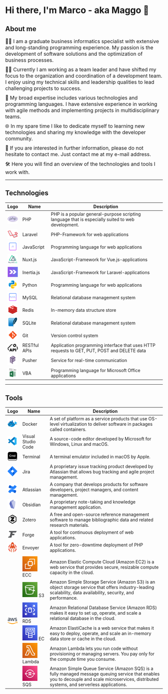 <h1>Hi there, I'm Marco - aka Maggo 👋</h1>

<h2>About me</h2>

<p style="display: block; font-size: 16px; margin: 10px 0;">
  👨‍💼 I am a graduate business informatics specialist with extensive and long-standing programming experience. My passion is the development of software solutions and the optimization of business processes.
</p>

<p style="display: block; font-size: 16px; margin: 10px 0;">
  👨‍💻 Currently I am working as a team leader and have shifted my focus to the organization and coordination of a development team. I enjoy using my technical skills and leadership qualities to lead challenging projects to success.
</p>

<p style="display: block; font-size: 16px; margin: 10px 0;">
  💼 My broad expertise includes various technologies and programming languages. I have extensive experience in working with agile methods and implementing projects in multidisciplinary teams.
</p>

<p style="display: block; font-size: 16px; margin: 10px 0;">
  🌐 In my spare time I like to dedicate myself to learning new technologies and sharing my knowledge with the developer community.
</p>

<p style="display: block; font-size: 16px; margin: 10px 0;">
  📝 If you are interested in further information, please do not hesitate to contact me. Just contact me at my e-mail address.
</p>

<p style="display: block; font-size: 16px; margin: 10px 0;">
  🛠️ Here you will find an overview of the technologies and tools I work with.
</p>

---

<h2>Technologies</h2>

<table>
  <thead>
    <tr>
      <th>Logo</th>
      <th>Name</th>
      <th>Description</th>
    </tr>
  </thead>
  <tbody>
    <tr>
      <td align="center">
        <img alt="PHP" width="32px" src="assets/php.png" />
      </td>
      <td>PHP</td>
      <td>PHP is a popular general-purpose scripting language that is especially suited to web development.</td>
    </tr>
    <tr>
      <td align="center">
        <img alt="Laravel" width="32px" src="assets/laravel.png" />
      </td>
      <td>Laravel</td>
      <td>PHP-Framework for web applications</td>
    </tr>
    <tr>
      <td align="center">
        <img alt="JavaScript" width="32px" src="assets/javascript.png" />
      </td>
      <td>JavaScript</td>
      <td>Programming language for web applications</td>
    </tr>
    <tr>
      <td align="center">
        <img alt="Nuxt.js" width="32px" src="assets/nuxtjs.png" />
      </td>
      <td>Nuxt.js</td>
      <td>JavaScript-Framework for Vue.js-applications</td>
    </tr>
    <tr>
      <td align="center">
        <img alt="Inertia.js" width="32px" src="assets/inertia.png" />
      </td>
      <td>Inertia.js</td>
      <td>JavaScript-Framework for Laravel-applications</td>
    </tr>
    <tr>
      <td align="center">
        <img alt="Python" width="32px" src="assets/python.png" />
      </td>
      <td>Python</td>
      <td>Programming language for web applications</td>
    </tr>
    <tr>
      <td align="center">
        <img alt="MySQL" width="32px" src="assets/mysql.png" />
      </td>
      <td>MySQL</td>
      <td>Relational database management system</td>
    </tr>
    <tr>
      <td align="center">
        <img alt="Redis" width="32px" src="assets/redis.png" />
      </td>
      <td>Redis</td>
      <td>In-memory data structure store</td>
    </tr>
    <tr>
      <td align="center">
        <img alt="SQLite" width="32px" src="assets/sqlite.png" />
      </td>
      <td>SQLite</td>
      <td>Relational database management system</td>
    </tr>
    <tr>
      <td align="center">
        <img alt="Git" width="32px" src="assets/git.png" />
      </td>
      <td>Git</td>
      <td>Version control system</td>
    </tr>
    <tr>
      <td align="center">
        <img alt="RESTful APIs" width="32px" src="assets/rest-api-icon.svg" />
        </td>
        <td>RESTful APIs</td>
        <td>Application programming interface that uses HTTP requests to GET, PUT, POST and DELETE data</td>
    </tr>
    <tr>
      <td align="center">
        <img alt="Pusher" width="32px" src="assets/pusher.png" />
      </td>
      <td>Pusher</td>
      <td>Service for real-time communication</td>
    </tr>
    <tr>
      <td align="center">
        <img alt="VBA" width="32px" src="assets/vba.png" />
      </td>
      <td>VBA</td>
      <td>Programming language for Microsoft Office applications</td>
    </tr>
  </tbody>
</table>

---

<h2>Tools</h2>

<table>
  <thead>
    <tr>
      <th>Logo</th>
      <th>Name</th>
      <th>Description</th>
    </tr>
  </thead>
  <tbody>
    <tr>
      <td><img src="assets/docker.png" alt="Docker" width="32" height="32" /></td>
      <td>Docker</td>
      <td>A set of platform as a service products that use OS-level virtualization to deliver software in packages called containers.</td>
    </tr>
    <tr>
      <td><img src="assets/visual-studio-code.png" alt="Visual Studio Code" width="32" height="32" /></td>
      <td>Visual Studio Code</td>
      <td>A source-code editor developed by Microsoft for Windows, Linux and macOS.</td>
    </tr>
    <tr>
      <td><img src="assets/terminal.png" alt="Terminal" width="32" height="32" /></td>
      <td>Terminal</td>
      <td>A terminal emulator included in macOS by Apple.</td>
    </tr>
    <tr>
      <td><img src="assets/jira.png" alt="Jira" width="32" height="32" /></td>
      <td>Jira</td>
      <td>A proprietary issue tracking product developed by Atlassian that allows bug tracking and agile project management.</td>
    </tr>
    <tr>
      <td><img src="assets/atlassian.png" alt="Atlassian" width="32" height="32" /></td>
      <td>Atlassian</td>
      <td>A company that develops products for software developers, project managers, and content management.</td>
    </tr>
    <tr>
      <td><img src="assets/obsidian.png" alt="Obsidian" width="32" height="32" /></td>
      <td>Obsidian</td>
      <td>A proprietary note-taking and knowledge management application.</td>
    </tr>
    <tr>
      <td><img src="assets/zotero.png" alt="Zotero" width="32" height="32" /></td>
      <td>Zotero</td>
      <td>A free and open-source reference management software to manage bibliographic data and related research materials.</td>
    </tr>
    <tr>
      <td><img src="assets/forge.webp" alt="Forge" width="32" height="32" /></td>
      <td>Forge</td>
      <td>A tool for continuous deployment of web applications.</td>
    </tr>
    <tr>
      <td><img src="assets/envoyer.png" alt="Envoyer" width="32" height="32" /></td>
      <td>Envoyer</td>
      <td>A tool for zero-downtime deployment of PHP applications.</td>
    </tr>
    <tr>
      <td rowspan="7" >
        <img src="assets/aws.png" alt="AWS" width="32" height="32" />
      </td>
      <td></td>
      <td></td>
    </tr>
    <tr>
        <td><img src="assets/ec2.svg" alt="EC2" /> ECC</td>
        <td>
          Amazon Elastic Compute Cloud (Amazon EC2) is a web service that provides secure, resizable compute capacity in the cloud.
        </td>
    </tr>
    <tr>
      <td><img src="assets/s3.svg" alt="S3" /> S3</td>
      <td>
          Amazon Simple Storage Service (Amazon S3) is an object storage service that offers industry-leading scalability, data availability, security, and performance.
      </td>
    </tr>
    <tr>
      <td><img src="assets/rds.svg" alt="RDS" /> RDS</td>
      <td>
        Amazon Relational Database Service (Amazon RDS) makes it easy to set up, operate, and scale a relational database in the cloud.
      </td>
    </tr>
    <tr>
      <td><img src="assets/elastic-cache.svg" alt="Elastic Cache" /> EC</td>
        <td>
          Amazon ElastiCache is a web service that makes it easy to deploy, operate, and scale an in-memory data store or cache in the cloud.
        </td>
    </tr>
    <tr>
      <td><img src="assets/lambda.svg" alt="Lambda" /> Lambda</td>
      <td>
        Amazon Lambda lets you run code without provisioning or managing servers. You pay only for the compute time you   consume.
      </td>
    </tr>
    <tr>
      <td><img src="assets/simple-queue-service.svg" alt="Simple Queue Service" /> SQS</td>
      <td>
        Amazon Simple Queue Service (Amazon SQS) is a fully managed message queuing service that enables you to decouple and scale microservices, distributed systems, and serverless applications.
      </td>
    </tr>
  </tbody>
</table>
